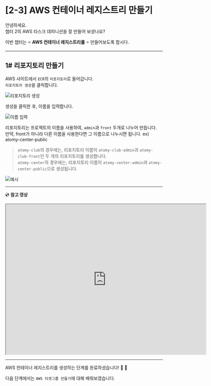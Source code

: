 # [2-3] AWS 컨테이너 레지스트리 만들기

안녕하세요.       
챕터 2의 AWS 타스크 데피니션을 잘 만들어 보셨나요?

이번 챕터는 :star: **AWS 컨테이너 레지스트리를** :star: 만들어보도록 합시다.

---
## 1# 리포지토리 만들기

AWS 사이트에서 `ECR`의 `리포지토리`로 들어갑니다.           
`리포지토리 생성`을 클릭합니다.

![리포지토리 생성](https://user-images.githubusercontent.com/54167990/65406626-0c19a000-de1b-11e9-8996-d78b6f14fb2e.PNG)

생성을 클릭한 후, 이름을 입력합니다.

![이름 입력](https://user-images.githubusercontent.com/54167990/65406902-cc9f8380-de1b-11e9-95e7-0206e2ef879e.PNG)

리포지토리는 프로젝트의 이름을 사용하여, `admin`과 `front` 두개로 나누어 만듭니다.                
만약, front가 아니라 다른 이름을 사용한다면 그 이름으로 나누시면 됩니다. ex) atomy-center-public

> `atomy-club`의 경우에는, 리포지토리 이름이 `atomy-club-admin`과 `atomy-club-front`인 두 개의 리포지토리를 생성합니다.            
> `atomy-center`의 경우에는, 리포지토리 이름이 `atomy-center-admin`과 `atomy-center-public`으로 생성됩니다.          

![예시](https://user-images.githubusercontent.com/54167990/65407285-0624be80-de1d-11e9-94f5-8e1d6f5054d9.PNG)

---

:cd: **참고 영상**

<iframe src="https://drive.google.com/file/d/1Epa_Sy9yRwhY3-z06XARPTDHDCt4ygaD/preview" width="640" height="480"></iframe>

---

AWS 컨테이너 레지스트리를 생성하는 단계를 완료하셨습니다! :clap: :clap:

다음 단계에서는 `AWS 타겟그룹 만들기`에 대해 배워보겠습니다.
